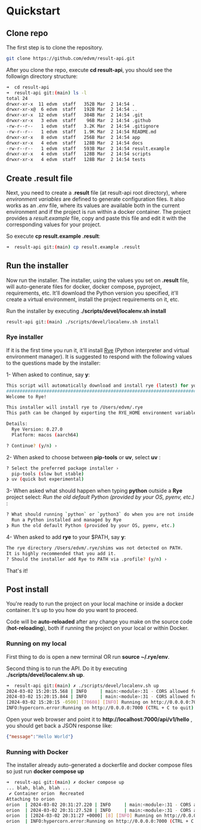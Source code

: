 # Quickstart

## Clone repo

The first step is to clone the repository.

```bash
git clone https://github.com/edvm/result-api.git
```

After you clone the repo, execute **cd result-api**, you should see the followign directory structure:

```bash
➜  cd result-api 
➜  result-api git:(main) ls -l
total 24
drwxr-xr-x  11 edvm  staff   352B Mar  2 14:54 .
drwxr-xr-x@  6 edvm  staff   192B Mar  2 14:54 ..
drwxr-xr-x  12 edvm  staff   384B Mar  2 14:54 .git
drwxr-xr-x   3 edvm  staff    96B Mar  2 14:54 .github
-rw-r--r--   1 edvm  staff   3.2K Mar  2 14:54 .gitignore
-rw-r--r--   1 edvm  staff   1.9K Mar  2 14:54 README.md
drwxr-xr-x   8 edvm  staff   256B Mar  2 14:54 app
drwxr-xr-x   4 edvm  staff   128B Mar  2 14:54 docs
-rw-r--r--   1 edvm  staff   593B Mar  2 14:54 result.example
drwxr-xr-x   4 edvm  staff   128B Mar  2 14:54 scripts
drwxr-xr-x   4 edvm  staff   128B Mar  2 14:54 tests
```

## Create .result file

Next, you need to create a .**result** file (at result-api root directory), where *environment variables* are defined to generate configuration files. It also works as an *.env* file, where its values are available both in the current environment and if the project is run within a docker container. The project provides a *result.example* file, copy and paste this file and edit it with the corresponding values for your project.

So execute **cp result.example .result**:

```bash
➜  result-api git:(main) cp result.example .result
```

## Run the installer

Now run the installer. The installer, using the values you set on **.result** file, will auto-generate files for docker, docker compose, pyproject, requirements, etc. It'll download the Python version you specified, it'll create a virtual environment, install the project requirements on it, etc.

Run the installer by executing **./scripts/devel/localenv.sh install**

```bash
result-api git:(main) ./scripts/devel/localenv.sh install
```

### Rye installer

If it is the first time you run it, it'll install [Rye](https://rye-up.com/) (Python interpreter and virtual environment manager). It is suggested to respond with the following values to the questions made by the installer:

1- When asked to continue, say **y**:

```bash
This script will automatically download and install rye (latest) for you.
######################################################################## 100.0%
Welcome to Rye!

This installer will install rye to /Users/edvm/.rye
This path can be changed by exporting the RYE_HOME environment variable.

Details:
  Rye Version: 0.27.0
  Platform: macos (aarch64)

? Continue? (y/n) ›
```

2- When asked to choose between **pip-tools** or **uv**, select **uv** :

```bash
? Select the preferred package installer ›
  pip-tools (slow but stable)
❯ uv (quick but experimental)
```

3- When asked what should happen when typing **python** outside a **Rye** project select: *Run the old default Python (provided by your OS, pyenv, etc.)* :

```bash
? What should running `python` or `python3` do when you are not inside a Rye managed project? ›
  Run a Python installed and managed by Rye
❯ Run the old default Python (provided by your OS, pyenv, etc.)
```

4- When asked to add **rye** to your $PATH, say **y**:

```bash
The rye directory /Users/edvm/.rye/shims was not detected on PATH.
It is highly recommended that you add it.
? Should the installer add Rye to PATH via .profile? (y/n) ›
```

That's it!

## Post install

You're ready to run the project on your local machine or inside a docker container. It's up to you how do you want to proceed.

Code will be **auto-reloaded** after any change you make on the source code (**hot-reloading**), both if running the project on your local or within Docker.

### Running on my local

First thing to do is open a new terminal OR run  **source ~/.rye/env**.

Second thing is to run the API. Do it by executing **./scripts/devel/localenv.sh up**.

```bash
➜  result-api git:(main) ✗ ./scripts/devel/localenv.sh up
2024-03-02 15:20:15.568 | INFO     | main:<module>:31 - CORS allowed for all origins.
2024-03-02 15:20:15.844 | INFO     | main:<module>:31 - CORS allowed for all origins.
[2024-03-02 15:20:15 -0500] [70608] [INFO] Running on http://0.0.0.0:7000 (CTRL + C to quit)
INFO:hypercorn.error:Running on http://0.0.0.0:7000 (CTRL + C to quit)
```

Open your web browser and point it to **http://localhost:7000/api/v1/hello** , you should get back a JSON response like:

```json
{"message":"Hello World"}
```

### Running with Docker

The installer already auto-generated a dockerfile and docker compose files so just run **docker compose up**

```bash
➜  result-api git:(main) ✗ docker compose up     
... blah, blah, blah ...
 ✔ Container orion  Recreated                                                                                                    0.1s 
Attaching to orion
orion  | 2024-03-02 20:31:27.220 | INFO     | main:<module>:31 - CORS allowed for all origins.
orion  | 2024-03-02 20:31:27.528 | INFO     | main:<module>:31 - CORS allowed for all origins.
orion  | [2024-03-02 20:31:27 +0000] [8] [INFO] Running on http://0.0.0.0:7000 (CTRL + C to quit)
orion  | INFO:hypercorn.error:Running on http://0.0.0.0:7000 (CTRL + C to quit)
```

